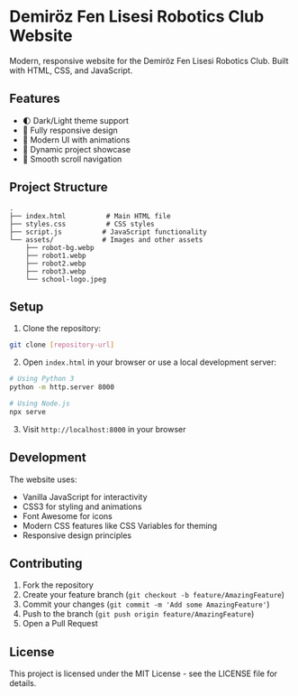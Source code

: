 # Demiröz Fen Lisesi Robotics Club Website

Modern, responsive website for the Demiröz Fen Lisesi Robotics Club. Built with HTML, CSS, and JavaScript.

## Features

- 🌓 Dark/Light theme support
- 📱 Fully responsive design
- 🎨 Modern UI with animations
- 🤖 Dynamic project showcase
- 🎯 Smooth scroll navigation

## Project Structure

```
.
├── index.html          # Main HTML file
├── styles.css          # CSS styles
├── script.js          # JavaScript functionality
└── assets/            # Images and other assets
    ├── robot-bg.webp
    ├── robot1.webp
    ├── robot2.webp
    ├── robot3.webp
    └── school-logo.jpeg
```

## Setup

1. Clone the repository:
```bash
git clone [repository-url]
```

2. Open `index.html` in your browser or use a local development server:
```bash
# Using Python 3
python -m http.server 8000

# Using Node.js
npx serve
```

3. Visit `http://localhost:8000` in your browser

## Development

The website uses:
- Vanilla JavaScript for interactivity
- CSS3 for styling and animations
- Font Awesome for icons
- Modern CSS features like CSS Variables for theming
- Responsive design principles

## Contributing

1. Fork the repository
2. Create your feature branch (`git checkout -b feature/AmazingFeature`)
3. Commit your changes (`git commit -m 'Add some AmazingFeature'`)
4. Push to the branch (`git push origin feature/AmazingFeature`)
5. Open a Pull Request

## License

This project is licensed under the MIT License - see the LICENSE file for details. 